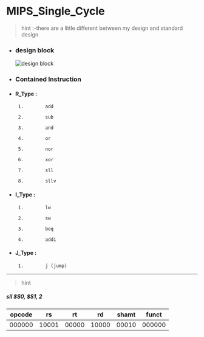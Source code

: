 # MIPS_Single_Cycle
> hint :-there are a little different between my design and standard design

- ###    design block

  ![design block](https://github.com/ahmed-kabil/MIPS_Single_Cycle/assets/141506830/3acb65fd-ed4a-458e-8ef5-8208eaa08a5e)

- ###    Contained Instruction

- ####   R_Type :

       1.        add       

       2.        sub       

       3.        and      

       4.        or

       5.        nor       

       6.        xor 

       7.        sll     

       8.        sllv

- ####   I_Type :

       1.        lw

       2.        sw    

       3.        beq  

       4.        addi 

- ####   J_Type :

       1.        j (jump)


_______________________________

> hint

 ##### sll $S0, $S1, 2 

|opcode |  rs |  rt |  rd |shamt | funct |
|---|---|---|---|---|---|
|000000 |10001|00000|10000|00010 |000000 |






